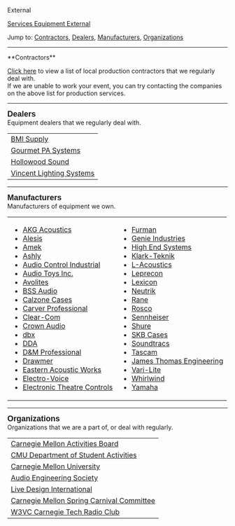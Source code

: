 External

<div class = "title-header">
  <p class="text-justify"> 
  <a href="/services"> Services </a> 
   <a href="/equipment"> Equipment </a>
    <a href="/external" class="current"> External </a> 
  </p>
</div>


Jump to:
<a href="#Contractors">Contractors</a>,
<a href="#Dealers">Dealers</a>,
<a href="#Manufacturers">Manufacturers</a>,
<a href="#Orgs">Organizations</a>

<hr>
<a name="Contractors"> **Contractors** </a>  

[Click here](/contractors) to view a list of local production
contractors that we regularly deal with.
<br>If we are unable to work your event, you can try contacting the companies
on the above list for production services.
<hr>


<a name="Dealers">
  <font size=+1 face=Arial,Helvetica,Charter,Geneva,Helvetica,Charter><b>Dealers</b></font></a>
<br>
Equipment dealers that we regularly deal with.
<table>
  <tr>
    <td><a href="http://www.bmisupply.com">BMI Supply</A></td>
  </tr>
  <tr>
    <td><a href="http://www.compufind.com/gpas.html">Gourmet PA Systems</a>
    </td>
  </tr>
  <tr>
    <td><a href="http://www.hollowood.com/">Hollowood Sound</a></td>
  </tr>
  <tr>
    <td><a href="http://www.vincentlighting.com/">Vincent Lighting Systems</a>
    </td>
  </tr>

</table>

<hr>
<a name="Manufacturers">
  <font size=+1 face=Arial,Helvetica,Charter,Geneva,Helvetica,Charter><b>Manufacturers</b></font></a>
<br>
Manufacturers of equipment we own.
<table>
  <tr>
    <td>
      <ul>
        <li><a href="http://www.akg-acoustics.com/">AKG Acoustics</a>
        <li><a href="http://www.alesis.com/">Alesis</a>
        <li><a href="http://www.amek.com/">Amek</a>
        <li><a href="http://www.ashly.com/">Ashly</a>
        <li><a href="http://www.audiocontrol.com/">Audio Control
          Industrial</a>
        <li><a href="http://www.audiotoys.com/">Audio Toys Inc.</a>
        <li><a href="http://www.avolites.com/">Avolites</a>
        <li><a href="http://www.bss.co.uk/">BSS Audio</a>
        <li><a href="http://www.calzonecase.com/">Calzone Cases</a>
        <li><a href="http://www.carverpro.com/">Carver Professional</a>
        <li><a href="http://www.clearcom.com/">Clear-Com</a>
        <li><a href="http://www.crownaudio.com/">Crown Audio</a>
        <li><a href="http://www.dbxpro.com/">dbx</a>
        <li><a href="http://www.eviaudio.com/dda">DDA</a>
        <li><a href="http://www.d-mpro.com">D&amp;M Professional</a>
        <li><a href="http://www.proaudio.co.uk/drawmer.htm">Drawmer</a>
        <li><a href="http://www.eaw.com/">Eastern Acoustic Works</a>
        <li><a href="http://www.electrovoice.com/">Electro-Voice</a>
        <li><a href="http://www.etcconnect.com/">Electronic Theatre
          Controls</a>
      </ul>
    </td>
    <td>
      <ul>
        <li><a href="http://www.furmansound.com/">Furman</a>
        <li><a href="http://www.genielift.com/">Genie Industries</a>
        <li><a href="http://www.highend.com">High End Systems</a>
        <li><a href="http://www.klarkteknik.com/">Klark-Teknik</a>
        <li><a href="http://www.l-acoustics.com">L-Acoustics</a>
        <li><a href="http://www.caeinc.com/leprecon">Leprecon</a>
        <li><a href="http://www.lexicon.com/">Lexicon</a>
        <li><a href="http://www.neutrikusa.com/">Neutrik</a>
        <li><a href="http://www.rane.com/">Rane</a>
        <li><a href="http://www.rosco.com/">Rosco</a>
        <li><a href="http://www.sennheiserusa.com/">Sennheiser</a>
        <li><a href="http://www.shure.com/">Shure</a>
        <li><a href="http://www.skbcases.com/">SKB Cases</a>
        <li><a href="http://www.soundtracs.co.uk/">Soundtracs</a>
        <li><a href="http://www.tascam.com/">Tascam</a>
        <li><a href="http://www.jthomaseng.com/">James Thomas Engineering</a>
        <li><a href="http://www.vari-lite.com/">Vari-Lite</a>
        <li><a href="http://www.whirlwindusa.com/">Whirlwind</a>
        <li><a href="http://www.yamaha.com/">Yamaha</a>
      </ul>
    </td>
  </tr>
</table>

<hr>

<a name="Orgs">
  <font size=+1 face=Arial,Helvetica,Charter,Geneva,Helvetica,Charterr><b>Organizations</b></font></a>
<br>
Organizations that we are a part of, or deal with regularly.

<table>
  <tr>
    <td><a href="http://www.activitiesboard.org/">Carnegie Mellon Activities
      Board</a></td>
  </tr>

  <tr>
    <td><a href="http://www.studentaffairs.cmu.edu/StudentActivities/">CMU
      Department of Student Activities</a></td>
  </tr>

  <tr>
    <td><a href="http://www.cmu.edu/">Carnegie Mellon University</a></td>
  </tr>

  <tr>
    <td><a href="http://www.aes.org/">Audio Engineering Society</a></td>
  </tr>

  <tr>
    <td><a href="http://www.ldishow.com/">Live Design International</a></td>
  </tr>

  <tr>
    <td><a href="http://www.andrew.cmu.edu/org/carnival">Carnegie Mellon
      Spring Carnival Committee</a></td>
  </tr>

  <tr>
    <td><a href="http://www.w3vc.org">W3VC Carnegie Tech Radio Club</a></td>
  </tr>

</table>


